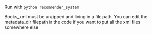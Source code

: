 Run with `python recommender_system`

Books_xml must be unzipped and living in a file path. You can edit the metadata_dir filepath in the code if you want to put all the xml files somewhere else